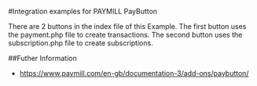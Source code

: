 #Integration examples for PAYMILL PayButton

There are 2 buttons in the index file of this Example.
The first button uses the payment.php file to create transactions.
The second button uses the subscription.php file to create subscriptions.

##Futher Information
- https://www.paymill.com/en-gb/documentation-3/add-ons/paybutton/